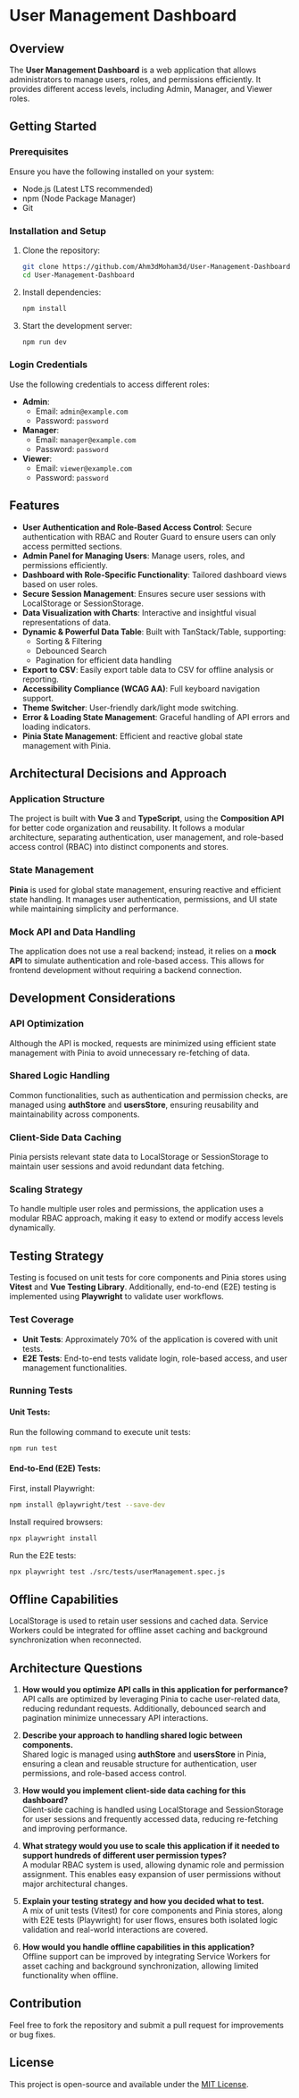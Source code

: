 # User Management Dashboard

## Overview

The **User Management Dashboard** is a web application that allows administrators to manage users, roles, and permissions efficiently. It provides different access levels, including Admin, Manager, and Viewer roles.

## Getting Started

### Prerequisites

Ensure you have the following installed on your system:

- Node.js (Latest LTS recommended)
- npm (Node Package Manager)
- Git

### Installation and Setup

1. Clone the repository:

   ```sh
   git clone https://github.com/Ahm3dMoham3d/User-Management-Dashboard.git
   cd User-Management-Dashboard
   ```

2. Install dependencies:

   ```sh
   npm install
   ```

3. Start the development server:

   ```sh
   npm run dev
   ```

### Login Credentials

Use the following credentials to access different roles:

- **Admin**:
  - Email: `admin@example.com`
  - Password: `password`
- **Manager**:
  - Email: `manager@example.com`
  - Password: `password`
- **Viewer**:
  - Email: `viewer@example.com`
  - Password: `password`

## Features

- **User Authentication and Role-Based Access Control**: Secure authentication with RBAC and Router Guard to ensure users can only access permitted sections.
- **Admin Panel for Managing Users**: Manage users, roles, and permissions efficiently.
- **Dashboard with Role-Specific Functionality**: Tailored dashboard views based on user roles.
- **Secure Session Management**: Ensures secure user sessions with LocalStorage or SessionStorage.
- **Data Visualization with Charts**: Interactive and insightful visual representations of data.
- **Dynamic & Powerful Data Table**: Built with TanStack/Table, supporting:
  - Sorting & Filtering
  - Debounced Search
  - Pagination for efficient data handling
- **Export to CSV**: Easily export table data to CSV for offline analysis or reporting.
- **Accessibility Compliance (WCAG AA)**: Full keyboard navigation support.
- **Theme Switcher**: User-friendly dark/light mode switching.
- **Error & Loading State Management**: Graceful handling of API errors and loading indicators.
- **Pinia State Management**: Efficient and reactive global state management with Pinia.

## Architectural Decisions and Approach

### Application Structure

The project is built with **Vue 3** and **TypeScript**, using the **Composition API** for better code organization and reusability. It follows a modular architecture, separating authentication, user management, and role-based access control (RBAC) into distinct components and stores.

### State Management

**Pinia** is used for global state management, ensuring reactive and efficient state handling. It manages user authentication, permissions, and UI state while maintaining simplicity and performance.

### Mock API and Data Handling

The application does not use a real backend; instead, it relies on a **mock API** to simulate authentication and role-based access. This allows for frontend development without requiring a backend connection.

## Development Considerations

### API Optimization

Although the API is mocked, requests are minimized using efficient state management with Pinia to avoid unnecessary re-fetching of data.

### Shared Logic Handling

Common functionalities, such as authentication and permission checks, are managed using **authStore** and **usersStore**, ensuring reusability and maintainability across components.

### Client-Side Data Caching

Pinia persists relevant state data to LocalStorage or SessionStorage to maintain user sessions and avoid redundant data fetching.

### Scaling Strategy

To handle multiple user roles and permissions, the application uses a modular RBAC approach, making it easy to extend or modify access levels dynamically.

## Testing Strategy

Testing is focused on unit tests for core components and Pinia stores using **Vitest** and **Vue Testing Library**. Additionally, end-to-end (E2E) testing is implemented using **Playwright** to validate user workflows.

### Test Coverage

- **Unit Tests**: Approximately 70% of the application is covered with unit tests.
- **E2E Tests**: End-to-end tests validate login, role-based access, and user management functionalities.

### Running Tests

#### Unit Tests:

Run the following command to execute unit tests:

```sh
npm run test
```

#### End-to-End (E2E) Tests:

First, install Playwright:

```sh
npm install @playwright/test --save-dev
```

Install required browsers:

```sh
npx playwright install
```

Run the E2E tests:

```sh
npx playwright test ./src/tests/userManagement.spec.js
```

## Offline Capabilities

LocalStorage is used to retain user sessions and cached data. Service Workers could be integrated for offline asset caching and background synchronization when reconnected.

## Architecture Questions

1. **How would you optimize API calls in this application for performance?**  
   API calls are optimized by leveraging Pinia to cache user-related data, reducing redundant requests. Additionally, debounced search and pagination minimize unnecessary API interactions.

2. **Describe your approach to handling shared logic between components.**  
   Shared logic is managed using **authStore** and **usersStore** in Pinia, ensuring a clean and reusable structure for authentication, user permissions, and role-based access control.

3. **How would you implement client-side data caching for this dashboard?**  
   Client-side caching is handled using LocalStorage and SessionStorage for user sessions and frequently accessed data, reducing re-fetching and improving performance.

4. **What strategy would you use to scale this application if it needed to support hundreds of different user permission types?**  
   A modular RBAC system is used, allowing dynamic role and permission assignment. This enables easy expansion of user permissions without major architectural changes.

5. **Explain your testing strategy and how you decided what to test.**  
   A mix of unit tests (Vitest) for core components and Pinia stores, along with E2E tests (Playwright) for user flows, ensures both isolated logic validation and real-world interactions are covered.

6. **How would you handle offline capabilities in this application?**  
   Offline support can be improved by integrating Service Workers for asset caching and background synchronization, allowing limited functionality when offline.

## Contribution

Feel free to fork the repository and submit a pull request for improvements or bug fixes.

## License

This project is open-source and available under the [MIT License](LICENSE).
